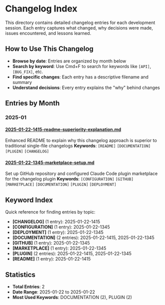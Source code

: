 # Changelog Index

This directory contains detailed changelog entries for each development session. Each entry captures what changed, why decisions were made, issues encountered, and lessons learned.

## How to Use This Changelog

- **Browse by date**: Entries are organized by month below
- **Search by keyword**: Use Cmd+F to search for keywords like `[API]`, `[BUG_FIX]`, etc.
- **Find specific changes**: Each entry has a descriptive filename and summary
- **Understand decisions**: Every entry explains the "why" behind changes

## Entries by Month

### 2025-01

#### [2025-01-22-1415-readme-superiority-explanation.md](2025-01-22-1415-readme-superiority-explanation.md)
Enhanced README to explain why this changelog approach is superior to traditional single-file changelogs
**Keywords**: `[README]` `[DOCUMENTATION]` `[PLUGIN]` `[CHANGELOG]`

#### [2025-01-22-1345-marketplace-setup.md](2025-01-22-1345-marketplace-setup.md)
Set up GitHub repository and configured Claude Code plugin marketplace for the changelog plugin
**Keywords**: `[CONFIGURATION]` `[GITHUB]` `[MARKETPLACE]` `[DOCUMENTATION]` `[PLUGIN]` `[DEPLOYMENT]`

## Keyword Index

Quick reference for finding entries by topic:

- **[CHANGELOG]** (1 entry): 2025-01-22-1415
- **[CONFIGURATION]** (1 entry): 2025-01-22-1345
- **[DEPLOYMENT]** (1 entry): 2025-01-22-1345
- **[DOCUMENTATION]** (2 entries): 2025-01-22-1415, 2025-01-22-1345
- **[GITHUB]** (1 entry): 2025-01-22-1345
- **[MARKETPLACE]** (1 entry): 2025-01-22-1345
- **[PLUGIN]** (2 entries): 2025-01-22-1415, 2025-01-22-1345
- **[README]** (1 entry): 2025-01-22-1415

## Statistics

- **Total Entries**: 2
- **Date Range**: 2025-01-22 to 2025-01-22
- **Most Used Keywords**: DOCUMENTATION (2), PLUGIN (2)